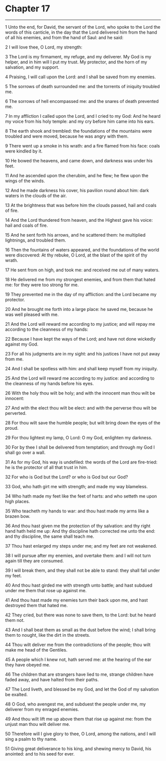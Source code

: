 # Chapter 17

***

1 Unto the end, for David, the servant of the Lord, who spoke to the Lord the words of this canticle, in the day that the Lord delivered him from the hand of all his enemies, and from the hand of Saul: and he said:

2 I will love thee, O Lord, my strength:

3 The Lord is my firmament, my refuge, and my deliverer. My God is my helper, and in him will I put my trust. My protector, and the horn of my salvation, and my support.

4 Praising, I will call upon the Lord: and I shall be saved from my enemies.

5 The sorrows of death surrounded me: and the torrents of iniquity troubled me.

6 The sorrows of hell encompassed me: and the snares of death prevented me.

7 In my affliction I called upon the Lord, and I cried to my God: And he heard my voice from his holy temple: and my cry before him came into his ears.

8 The earth shook and trembled: the foundations of the mountains were troubled and were moved, because he was angry with them.

9 There went up a smoke in his wrath: and a fire flamed from his face: coals were kindled by it.

10 He bowed the heavens, and came down, and darkness was under his feet.

11 And he ascended upon the cherubim, and he flew; he flew upon the wings of the winds.

12 And he made darkness his cover, his pavilion round about him: dark waters in the clouds of the air.

13 At the brightness that was before him the clouds passed, hail and coals of fire.

14 And the Lord thundered from heaven, and the Highest gave his voice: hail and coals of fire.

15 And he sent forth his arrows, and he scattered them: he multiplied lightnings, and troubled them.

16 Then the fountains of waters appeared, and the foundations of the world were discovered: At thy rebuke, O Lord, at the blast of the spirit of thy wrath.

17 He sent from on high, and took me: and received me out of many waters.

18 He delivered me from my strongest enemies, and from them that hated me: for they were too strong for me.

19 They prevented me in the day of my affliction: and the Lord became my protector.

20 And he brought me forth into a large place: he saved me, because he was well pleased with me.

21 And the Lord will reward me according to my justice; and will repay me according to the cleanness of my hands:

22 Because I have kept the ways of the Lord; and have not done wickedly against my God.

23 For all his judgments are in my sight: and his justices I have not put away from me.

24 And I shall be spotless with him: and shall keep myself from my iniquity.

25 And the Lord will reward me according to my justice: and according to the cleanness of my hands before his eyes.

26 With the holy thou wilt be holy; and with the innocent man thou wilt be innocent:

27 And with the elect thou wilt be elect: and with the perverse thou wilt be perverted.

28 For thou wilt save the humble people; but wilt bring down the eyes of the proud.

29 For thou lightest my lamp, O Lord: O my God, enlighten my darkness.

30 For by thee I shall be delivered from temptation; and through my God I shall go over a wall.

31 As for my God, his way is undefiled: the words of the Lord are fire-tried: he is the protector of all that trust in him.

32 For who is God but the Lord? or who is God but our God?

33 God, who hath girt me with strength; and made my way blameless.

34 Who hath made my feet like the feet of harts: and who setteth me upon high places.

35 Who teacheth my hands to war: and thou hast made my arms like a brazen bow.

36 And thou hast given me the protection of thy salvation: and thy right hand hath held me up: And thy discipline hath corrected me unto the end: and thy discipline, the same shall teach me.

37 Thou hast enlarged my steps under me; and my feet are not weakened.

38 I will pursue after my enemies, and overtake them: and I will not turn again till they are consumed.

39 I will break them, and they shall not be able to stand: they shall fall under my feet.

40 And thou hast girded me with strength unto battle; and hast subdued under me them that rose up against me.

41 And thou hast made my enemies turn their back upon me, and hast destroyed them that hated me.

42 They cried, but there was none to save them, to the Lord: but he heard them not.

43 And I shall beat them as small as the dust before the wind; I shall bring them to nought, like the dirt in the streets.

44 Thou wilt deliver me from the contradictions of the people; thou wilt make me head of the Gentiles.

45 A people which I knew not, hath served me: at the hearing of the ear they have obeyed me.

46 The children that are strangers have lied to me, strange children have faded away, and have halted from their paths.

47 The Lord liveth, and blessed be my God, and let the God of my salvation be exalted.

48 O God, who avengest me, and subduest the people under me, my deliverer from my enraged enemies.

49 And thou wilt lift me up above them that rise up against me: from the unjust man thou wilt deliver me.

50 Therefore will I give glory to thee, O Lord, among the nations, and I will sing a psalm to thy name.

51 Giving great deliverance to his king, and shewing mercy to David, his anointed: and to his seed for ever.

